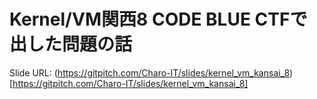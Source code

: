 # Kernel/VM関西8 CODE BLUE CTFで出した問題の話

Slide URL: (https://gitpitch.com/Charo-IT/slides/kernel_vm_kansai_8)[https://gitpitch.com/Charo-IT/slides/kernel_vm_kansai_8]

